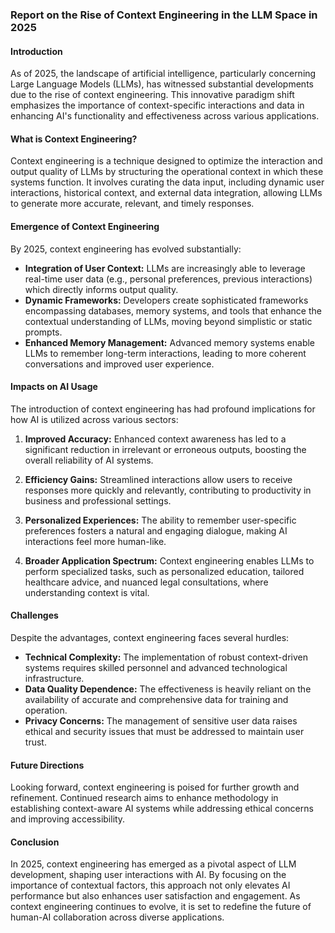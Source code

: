 ### Report on the Rise of Context Engineering in the LLM Space in 2025

#### Introduction
As of 2025, the landscape of artificial intelligence, particularly concerning Large Language Models (LLMs), has witnessed substantial developments due to the rise of context engineering. This innovative paradigm shift emphasizes the importance of context-specific interactions and data in enhancing AI's functionality and effectiveness across various applications.

#### What is Context Engineering?
Context engineering is a technique designed to optimize the interaction and output quality of LLMs by structuring the operational context in which these systems function. It involves curating the data input, including dynamic user interactions, historical context, and external data integration, allowing LLMs to generate more accurate, relevant, and timely responses.

#### Emergence of Context Engineering
By 2025, context engineering has evolved substantially:
- **Integration of User Context:** LLMs are increasingly able to leverage real-time user data (e.g., personal preferences, previous interactions) which directly informs output quality.
- **Dynamic Frameworks:** Developers create sophisticated frameworks encompassing databases, memory systems, and tools that enhance the contextual understanding of LLMs, moving beyond simplistic or static prompts.
- **Enhanced Memory Management:** Advanced memory systems enable LLMs to remember long-term interactions, leading to more coherent conversations and improved user experience.

#### Impacts on AI Usage
The introduction of context engineering has had profound implications for how AI is utilized across various sectors:

1. **Improved Accuracy:** Enhanced context awareness has led to a significant reduction in irrelevant or erroneous outputs, boosting the overall reliability of AI systems.
   
2. **Efficiency Gains:** Streamlined interactions allow users to receive responses more quickly and relevantly, contributing to productivity in business and professional settings.

3. **Personalized Experiences:** The ability to remember user-specific preferences fosters a natural and engaging dialogue, making AI interactions feel more human-like.

4. **Broader Application Spectrum:** Context engineering enables LLMs to perform specialized tasks, such as personalized education, tailored healthcare advice, and nuanced legal consultations, where understanding context is vital.

#### Challenges
Despite the advantages, context engineering faces several hurdles:
- **Technical Complexity:** The implementation of robust context-driven systems requires skilled personnel and advanced technological infrastructure.
- **Data Quality Dependence:** The effectiveness is heavily reliant on the availability of accurate and comprehensive data for training and operation.
- **Privacy Concerns:** The management of sensitive user data raises ethical and security issues that must be addressed to maintain user trust.

#### Future Directions
Looking forward, context engineering is poised for further growth and refinement. Continued research aims to enhance methodology in establishing context-aware AI systems while addressing ethical concerns and improving accessibility.

#### Conclusion
In 2025, context engineering has emerged as a pivotal aspect of LLM development, shaping user interactions with AI. By focusing on the importance of contextual factors, this approach not only elevates AI performance but also enhances user satisfaction and engagement. As context engineering continues to evolve, it is set to redefine the future of human-AI collaboration across diverse applications.